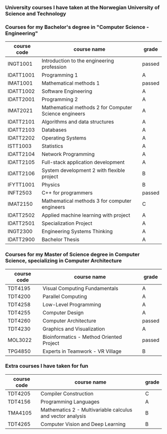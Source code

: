 ### University courses I have taken at the Norwegian University of Science and Technology


### Courses for my Bachelor's degree in "Computer Science - Engineering"
| course code | course name                                         | grade   |
|-----------|-------------------------------------------------------|---------|
| INGT1001  | Introduction to the engineering profession            | passed  |
| IDATT1001 | Programming 1                                         | A       |
| IMAT1001  | Mathematical methods 1                                | passed  |
| IDATT1002 | Software Engineering                                  | A       |
| IDATT2001 | Programming 2                                         | A       |
| IMAT2021  | Mathematical methods 2 for Computer Science engineers | A       |
| IDATT2101 | Algorithms and data structures                        | A       |
| IDATT2103 | Databases                                             | A       |
| IDATT2202 | Operating Systems                                     | A       |
| ISTT1003  | Statistics                                            | A       |
| IDATT2104 | Network Programming                                   | A       |
| IDATT2105 | Full-stack application development                    | A       |
| IDATT2106 | System development 2 with flexible project            | B       |
| IFYTT1001 | Physics                                               | B       |
| INFT2503  | C++ for programmers                                   | passed  |
| IMAT2150  | Mathematical methods 3 for computer engineers         | C       |
| IDATT2502 | Applied machine learning with project                 | A       |
| IDATT2501 | Specialization Project                                | A       |
| INGT2300  | Engineering Systems Thinking                          | A       |
| IDATT2900 | Bachelor Thesis                                       | A       |

### Courses for my Master of Science degree in Computer Science, specializing in Computer Architecture
| course code | course name                                         | grade   |
|-----------|-------------------------------------------------------|---------|
| TDT4195   | Visual Computing Fundamentals                         | A       |
| TDT4200   | Parallel Computing                                    | A       |
| TDT4258   | Low-Level Programming                                 | A       |
| TDT4255   | Computer Design                                       | A       |
| TDT4260   | Computer Architecture                                 | passed  |
| TDT4230   | Graphics and Visualization                            | A       |
| MOL3022   | Bioinformatics - Method Oriented Project              | passed  |
| TPG4850   | Experts in Teamwork - VR Village                      | B       |



### Extra courses I have taken for fun
| course code | course name                                         | grade   |
|-----------|-------------------------------------------------------|---------|
| TDT4205   | Compiler Construction                                 | C       |
| TDT4156   | Programming Languages                                 | A       |
| TMA4105   | Mathematics 2 - Multivariable calculus and vector analysis | B  |
| TDT4265   | Computer Vision and Deep Learning                     | B       |
